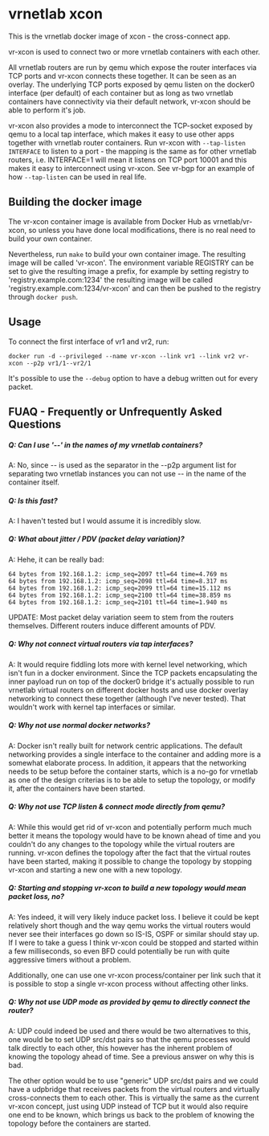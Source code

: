 vrnetlab xcon
=============
This is the vrnetlab docker image of xcon - the cross-connect app.

vr-xcon is used to connect two or more vrnetlab containers with each other.

All vrnetlab routers are run by qemu which expose the router interfaces via TCP
ports and vr-xcon connects these together. It can be seen as an overlay. The
underlying TCP ports exposed by qemu listen on the docker0 interface (per
default) of each container but as long as two vrnetlab containers have
connectivity via their default network, vr-xcon should be able to perform it's
job.

vr-xcon also provides a mode to interconnect the TCP-socket exposed by qemu to
a local tap interface, which makes it easy to use other apps together with
vrnetlab router containers. Run vr-xcon with `--tap-listen INTERFACE` to listen
to a port - the mapping is the same as for other vrnetlab routers, i.e.
INTERFACE=1 will mean it listens on TCP port 10001 and this makes it easy to
interconnect using vr-xcon. See vr-bgp for an example of how `--tap-listen` can
be used in real life.


Building the docker image
-------------------------
The vr-xcon container image is available from Docker Hub as vrnetlab/vr-xcon,
so unless you have done local modifications, there is no real need to build
your own container.

Nevertheless, run `make` to build your own container image. The resulting image
will be called 'vr-xcon'. The environment variable REGISTRY can be set to give
the resulting image a prefix, for example by setting registry to
'registry.example.com:1234' the resulting image will be called
'registry.example.com:1234/vr-xcon' and can then be pushed to the registry
through `docker push`.

Usage
-----
To connect the first interface of vr1 and vr2, run:
```
docker run -d --privileged --name vr-xcon --link vr1 --link vr2 vr-xcon --p2p vr1/1--vr2/1
```

It's possible to use the `--debug` option to have a debug written out for every
packet.

FUAQ - Frequently or Unfrequently Asked Questions
-------------------------------------------------
##### Q: Can I use '--' in the names of my vrnetlab containers?
A: No, since -- is used as the separator in the --p2p argument list for
separating two vrnetlab instances you can not use -- in the name of the
container itself.

##### Q: Is this fast?
A: I haven't tested but I would assume it is incredibly slow.

##### Q: What about jitter / PDV (packet delay variation)?
A: Hehe, it can be really bad:

    64 bytes from 192.168.1.2: icmp_seq=2097 ttl=64 time=4.769 ms
    64 bytes from 192.168.1.2: icmp_seq=2098 ttl=64 time=8.317 ms
    64 bytes from 192.168.1.2: icmp_seq=2099 ttl=64 time=15.112 ms
    64 bytes from 192.168.1.2: icmp_seq=2100 ttl=64 time=38.859 ms
    64 bytes from 192.168.1.2: icmp_seq=2101 ttl=64 time=1.940 ms

UPDATE: Most packet delay variation seem to stem from the routers themselves.
Different routers induce different amounts of PDV.

##### Q: Why not connect virtual routers via tap interfaces?
A: It would require fiddling lots more with kernel level networking, which
isn't fun in a docker environment. Since the TCP packets encapsulating the
inner payload run on top of the docker0 bridge it's actually possible to run
vrnetlab virtual routers on different docker hosts and use docker overlay
networking to connect these together (although I've never tested). That
wouldn't work with kernel tap interfaces or similar.

##### Q: Why not use normal docker networks?
A: Docker isn't really built for network centric applications. The default
networking provides a single interface to the container and adding more is a
somewhat elaborate process. In addition, it appears that the networking needs
to be setup before the container starts, which is a no-go for vrnetlab as one
of the design criterias is to be able to setup the topology, or modify it,
after the containers have been started.

##### Q: Why not use TCP listen & connect mode directly from qemu?
A: While this would get rid of vr-xcon and potentially perform much much
better it means the topology would have to be known ahead of time and you
couldn't do any changes to the topology while the virtual routers are running.
vr-xcon defines the topology after the fact that the virtual routes have been
started, making it possible to change the topology by stopping vr-xcon and
starting a new one with a new topology.

##### Q: Starting and stopping vr-xcon to build a new topology would mean packet loss, no?
A: Yes indeed, it will very likely induce packet loss. I believe it could be
kept relatively short though and the way qemu works the virtual routers would
never see their interfaces go down so IS-IS, OSPF or similar should stay up. If
I were to take a guess I think vr-xcon could be stopped and started within a
few milliseconds, so even BFD could potentially be run with quite aggressive
timers without a problem.

Additionally, one can use one vr-xcon process/container per link such that it
is possible to stop a single vr-xcon process without affecting other links.

##### Q: Why not use UDP mode as provided by qemu to directly connect the router?
A: UDP could indeed be used and there would be two alternatives to this, one
would be to set UDP src/dst pairs so that the qemu processes would talk
directly to each other, this however has the inherent problem of knowing the
topology ahead of time. See a previous answer on why this is bad.

The other option would be to use "generic" UDP src/dst pairs and we could have
a udpbridge that receives packets from the virtual routers and virtually
cross-connects them to each other. This is virtually the same as the current
vr-xcon concept, just using UDP instead of TCP but it would also require one
end to be known, which brings us back to the problem of knowing the topology
before the containers are started.
